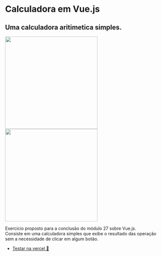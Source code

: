 <h1>Calculadora em Vue.js</h1>
<h2>Uma calculadora aritimetica simples.</h2>
<div>
  <img height="300" width="auto" src="https://github.com/Lxcier/calculadora_vuejs/assets/168615861/45248ff8-94e8-4fe0-a5bd-97977924e882">
  <img height="300" width="auto" src="https://github.com/Lxcier/calculadora_vuejs/assets/168615861/b99b5617-0063-4d7d-867e-1433144aecde">
</div>

<p>
  Exercicio proposto para a conclusão do módulo 27 sobre Vue.js.<br> Consiste em uma calculadora simples que exibe o resultado das operação sem a necessidade de clicar em algum botão.
</p>

<ul>
  <li>
    <a href="">Testar na vercel 🚀</a>
  </li>
</ul>
